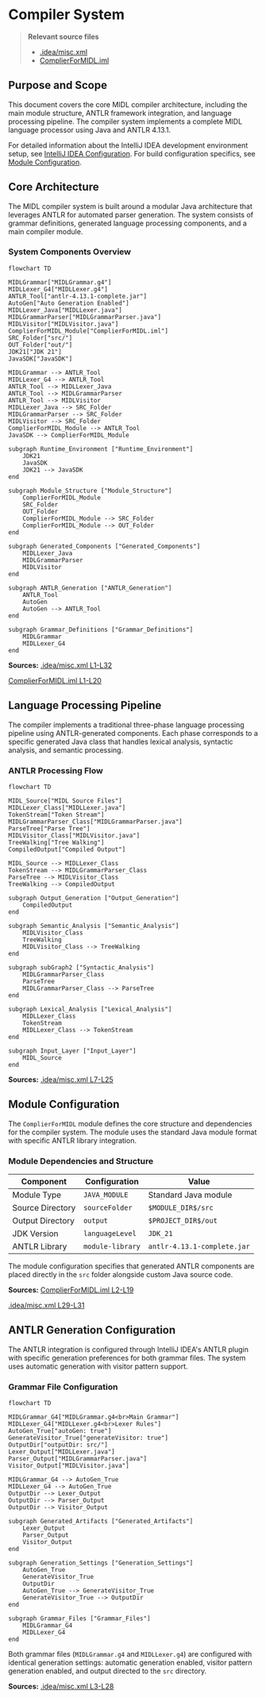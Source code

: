 # Compiler System

> **Relevant source files**
> * [.idea/misc.xml](https://github.com/yanzhe-Xiao/My-First-Complier-Work/blob/f0d8f425/.idea/misc.xml)
> * [ComplierForMIDL.iml](https://github.com/yanzhe-Xiao/My-First-Complier-Work/blob/f0d8f425/ComplierForMIDL.iml)

## Purpose and Scope

This document covers the core MIDL compiler architecture, including the main module structure, ANTLR framework integration, and language processing pipeline. The compiler system implements a complete MIDL language processor using Java and ANTLR 4.13.1.

For detailed information about the IntelliJ IDEA development environment setup, see [IntelliJ IDEA Configuration](/yanzhe-Xiao/My-First-Complier-Work/3.1-intellij-idea-configuration). For build configuration specifics, see [Module Configuration](/yanzhe-Xiao/My-First-Complier-Work/2.1-module-configuration).

## Core Architecture

The MIDL compiler system is built around a modular Java architecture that leverages ANTLR for automated parser generation. The system consists of grammar definitions, generated language processing components, and a main compiler module.

### System Components Overview

```mermaid
flowchart TD

MIDLGrammar["MIDLGrammar.g4"]
MIDLLexer_G4["MIDLLexer.g4"]
ANTLR_Tool["antlr-4.13.1-complete.jar"]
AutoGen["Auto Generation Enabled"]
MIDLLexer_Java["MIDLLexer.java"]
MIDLGrammarParser["MIDLGrammarParser.java"]
MIDLVisitor["MIDLVisitor.java"]
ComplierForMIDL_Module["ComplierForMIDL.iml"]
SRC_Folder["src/"]
OUT_Folder["out/"]
JDK21["JDK 21"]
JavaSDK["JavaSDK"]

MIDLGrammar --> ANTLR_Tool
MIDLLexer_G4 --> ANTLR_Tool
ANTLR_Tool --> MIDLLexer_Java
ANTLR_Tool --> MIDLGrammarParser
ANTLR_Tool --> MIDLVisitor
MIDLLexer_Java --> SRC_Folder
MIDLGrammarParser --> SRC_Folder
MIDLVisitor --> SRC_Folder
ComplierForMIDL_Module --> ANTLR_Tool
JavaSDK --> ComplierForMIDL_Module

subgraph Runtime_Environment ["Runtime_Environment"]
    JDK21
    JavaSDK
    JDK21 --> JavaSDK
end

subgraph Module_Structure ["Module_Structure"]
    ComplierForMIDL_Module
    SRC_Folder
    OUT_Folder
    ComplierForMIDL_Module --> SRC_Folder
    ComplierForMIDL_Module --> OUT_Folder
end

subgraph Generated_Components ["Generated_Components"]
    MIDLLexer_Java
    MIDLGrammarParser
    MIDLVisitor
end

subgraph ANTLR_Generation ["ANTLR_Generation"]
    ANTLR_Tool
    AutoGen
    AutoGen --> ANTLR_Tool
end

subgraph Grammar_Definitions ["Grammar_Definitions"]
    MIDLGrammar
    MIDLLexer_G4
end
```

**Sources:** [.idea/misc.xml L1-L32](https://github.com/yanzhe-Xiao/My-First-Complier-Work/blob/f0d8f425/.idea/misc.xml#L1-L32)

 [ComplierForMIDL.iml L1-L20](https://github.com/yanzhe-Xiao/My-First-Complier-Work/blob/f0d8f425/ComplierForMIDL.iml#L1-L20)

## Language Processing Pipeline

The compiler implements a traditional three-phase language processing pipeline using ANTLR-generated components. Each phase corresponds to a specific generated Java class that handles lexical analysis, syntactic analysis, and semantic processing.

### ANTLR Processing Flow

```mermaid
flowchart TD

MIDL_Source["MIDL Source Files"]
MIDLLexer_Class["MIDLLexer.java"]
TokenStream["Token Stream"]
MIDLGrammarParser_Class["MIDLGrammarParser.java"]
ParseTree["Parse Tree"]
MIDLVisitor_Class["MIDLVisitor.java"]
TreeWalking["Tree Walking"]
CompiledOutput["Compiled Output"]

MIDL_Source --> MIDLLexer_Class
TokenStream --> MIDLGrammarParser_Class
ParseTree --> MIDLVisitor_Class
TreeWalking --> CompiledOutput

subgraph Output_Generation ["Output_Generation"]
    CompiledOutput
end

subgraph Semantic_Analysis ["Semantic_Analysis"]
    MIDLVisitor_Class
    TreeWalking
    MIDLVisitor_Class --> TreeWalking
end

subgraph subGraph2 ["Syntactic_Analysis"]
    MIDLGrammarParser_Class
    ParseTree
    MIDLGrammarParser_Class --> ParseTree
end

subgraph Lexical_Analysis ["Lexical_Analysis"]
    MIDLLexer_Class
    TokenStream
    MIDLLexer_Class --> TokenStream
end

subgraph Input_Layer ["Input_Layer"]
    MIDL_Source
end
```

**Sources:** [.idea/misc.xml L7-L25](https://github.com/yanzhe-Xiao/My-First-Complier-Work/blob/f0d8f425/.idea/misc.xml#L7-L25)

## Module Configuration

The `ComplierForMIDL` module defines the core structure and dependencies for the compiler system. The module uses the standard Java module format with specific ANTLR library integration.

### Module Dependencies and Structure

| Component | Configuration | Value |
| --- | --- | --- |
| Module Type | `JAVA_MODULE` | Standard Java module |
| Source Directory | `sourceFolder` | `$MODULE_DIR$/src` |
| Output Directory | `output` | `$PROJECT_DIR$/out` |
| JDK Version | `languageLevel` | `JDK_21` |
| ANTLR Library | `module-library` | `antlr-4.13.1-complete.jar` |

The module configuration specifies that generated ANTLR components are placed directly in the `src` folder alongside custom Java source code.

**Sources:** [ComplierForMIDL.iml L2-L19](https://github.com/yanzhe-Xiao/My-First-Complier-Work/blob/f0d8f425/ComplierForMIDL.iml#L2-L19)

 [.idea/misc.xml L29-L31](https://github.com/yanzhe-Xiao/My-First-Complier-Work/blob/f0d8f425/.idea/misc.xml#L29-L31)

## ANTLR Generation Configuration

The ANTLR integration is configured through IntelliJ IDEA's ANTLR plugin with specific generation preferences for both grammar files. The system uses automatic generation with visitor pattern support.

### Grammar File Configuration

```mermaid
flowchart TD

MIDLGrammar_G4["MIDLGrammar.g4<br>Main Grammar"]
MIDLLexer_G4["MIDLLexer.g4<br>Lexer Rules"]
AutoGen_True["autoGen: true"]
GenerateVisitor_True["generateVisitor: true"]
OutputDir["outputDir: src/"]
Lexer_Output["MIDLLexer.java"]
Parser_Output["MIDLGrammarParser.java"]
Visitor_Output["MIDLVisitor.java"]

MIDLGrammar_G4 --> AutoGen_True
MIDLLexer_G4 --> AutoGen_True
OutputDir --> Lexer_Output
OutputDir --> Parser_Output
OutputDir --> Visitor_Output

subgraph Generated_Artifacts ["Generated_Artifacts"]
    Lexer_Output
    Parser_Output
    Visitor_Output
end

subgraph Generation_Settings ["Generation_Settings"]
    AutoGen_True
    GenerateVisitor_True
    OutputDir
    AutoGen_True --> GenerateVisitor_True
    GenerateVisitor_True --> OutputDir
end

subgraph Grammar_Files ["Grammar_Files"]
    MIDLGrammar_G4
    MIDLLexer_G4
end
```

Both grammar files (`MIDLGrammar.g4` and `MIDLLexer.g4`) are configured with identical generation settings: automatic generation enabled, visitor pattern generation enabled, and output directed to the `src` directory.

**Sources:** [.idea/misc.xml L3-L28](https://github.com/yanzhe-Xiao/My-First-Complier-Work/blob/f0d8f425/.idea/misc.xml#L3-L28)